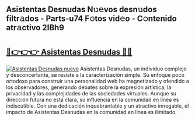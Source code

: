## Asistentas Desnudas N𝚞𝚎vos desn𝚞dos filtr𝚊dos - Parts-u74 F𝚘tos vid𝚎o - C𝚘ntenido atr𝚊ctivo 2IBh9

# <h2><a href="http://mb0x8yy.tromn.icu/?c=Asistentas+Desnudas">🔗👉👉👉 Asistentas Desnudas 🔗🔗</a></h2>

[![Asistentas Desnudas nuevo](https://i.imgur.com/pEAQMta.gif)](http://mb0x8yy.tromn.icu/?c=Asistentas+Desnudas)
Asistentas Desnudas, un individuo complejo y desconcertante, se resiste a la caracterización simple. Su enfoque poco ortodoxo para construir una personalidad web ha magnetizado y ofendido a los observadores, generando debates sobre la expresión artística, la privacidad y las complejidades de las sociedades virtuales. Aunque su dirección futura no está clara, su influencia en la comunidad en línea es indiscutible. Con una dedicación inquebrantable y un atractivo innegable, el impacto de Asistentas Desnudas en la comunidad en línea es ilimitado.
